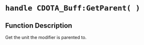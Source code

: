 # `handle CDOTA_Buff:GetParent( )`
## Function Description
Get the unit the modifier is parented to.
